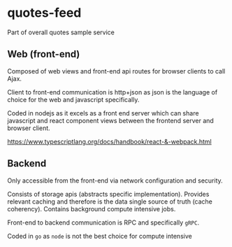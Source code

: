 # quotes-feed

Part of overall quotes sample service 
## Web (front-end)

Composed of web views and front-end api routes for browser clients to call Ajax.

Client to front-end communication is http+json as json is the language of choice for the web and javascript specifically.

Coded in nodejs as it excels as a front end server which can share javascript and react component views between the frontend server and browser client.

https://www.typescriptlang.org/docs/handbook/react-&-webpack.html 


## Backend

Only accessible from the front-end via network configuration and security.

Consists of storage apis (abstracts specific implementation).  Provides relevant caching and therefore is the data single source of truth (cache coherency).  Contains background compute intensive jobs.

Front-end to backend communication is RPC and specifically `gRPC`.

Coded in `go` as `node` is not the best choice for compute intensive 



